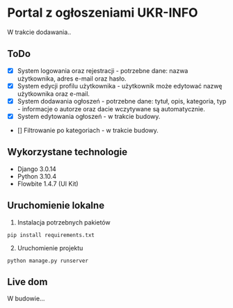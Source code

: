 # Portal z ogłoszeniami UKR-INFO
W trakcie dodawania..

## ToDo
- [x] System logowania oraz rejestracji - potrzebne dane: nazwa użytkownika, adres e-mail oraz hasło.
- [x] System edycji profilu użytkownika - użytkownik może edytować nazwę użytkownika oraz e-mail.
- [x] System dodawania ogłoszeń - potrzebne dane: tytuł, opis, kategoria, typ - informacje o autorze oraz dacie wczytywane są automatycznie.
- [x] System edytowania ogłoszeń - w trakcie budowy.
- [] Filtrowanie po kategoriach - w trakcie budowy.

## Wykorzystane technologie
- Django 3.0.14 
- Python 3.10.4 
- Flowbite 1.4.7 (UI Kit)


## Uruchomienie lokalne
1. Instalacja potrzebnych pakietów
```
pip install requirements.txt 
```

2. Uruchomienie projektu
```
python manage.py runserver
```


## Live dom
W budowie...